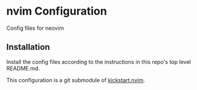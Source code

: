 # nvim Configuration

Config files for neovim

## Installation
Install the config files according to the instructions in this repo's top level README.md.

This configuration is a git submodule of [kickstart.nvim](https://github.com/rodmedeiross/kickstart.nvim).
